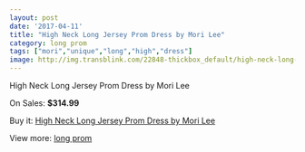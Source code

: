 ```yaml
---
layout: post
date: '2017-04-11'
title: "High Neck Long Jersey Prom Dress by Mori Lee"
category: long prom
tags: ["mori","unique","long","high","dress"]
image: http://img.transblink.com/22848-thickbox_default/high-neck-long-jersey-prom-dress-by-mori-lee.jpg
---
```

High Neck Long Jersey Prom Dress by Mori Lee

On Sales: **$314.99**
<a href="https://www.transblink.com/en/long-prom/7255-high-neck-long-jersey-prom-dress-by-mori-lee.html"><amp-img layout="responsive" width="600" height="600" src="//img.transblink.com/22848-thickbox_default/high-neck-long-jersey-prom-dress-by-mori-lee.jpg" alt="High Neck Long Jersey Prom Dress by Mori Lee 0" /></a>
<a href="https://www.transblink.com/en/long-prom/7255-high-neck-long-jersey-prom-dress-by-mori-lee.html"><amp-img layout="responsive" width="600" height="600" src="//img.transblink.com/22851-thickbox_default/high-neck-long-jersey-prom-dress-by-mori-lee.jpg" alt="High Neck Long Jersey Prom Dress by Mori Lee 1" /></a>
<a href="https://www.transblink.com/en/long-prom/7255-high-neck-long-jersey-prom-dress-by-mori-lee.html"><amp-img layout="responsive" width="600" height="600" src="//img.transblink.com/22850-thickbox_default/high-neck-long-jersey-prom-dress-by-mori-lee.jpg" alt="High Neck Long Jersey Prom Dress by Mori Lee 2" /></a>
<a href="https://www.transblink.com/en/long-prom/7255-high-neck-long-jersey-prom-dress-by-mori-lee.html"><amp-img layout="responsive" width="600" height="600" src="//img.transblink.com/22849-thickbox_default/high-neck-long-jersey-prom-dress-by-mori-lee.jpg" alt="High Neck Long Jersey Prom Dress by Mori Lee 3" /></a>

Buy it: [High Neck Long Jersey Prom Dress by Mori Lee](https://www.transblink.com/en/long-prom/7255-high-neck-long-jersey-prom-dress-by-mori-lee.html "High Neck Long Jersey Prom Dress by Mori Lee")

View more: [long prom](https://www.transblink.com/en/58-long-prom "long prom")